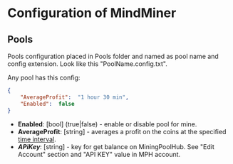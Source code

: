 # Сonfiguration of MindMiner

## Pools
Pools configuration placed in Pools folder and named as pool name and config extension.
Look like this "PoolName.config.txt".

Any pool has this config:
```json
{
    "AverageProfit":  "1 hour 30 min",
    "Enabled":  false
}
```

* **Enabled**: [bool] (true|false) - enable or disable pool for mine.
* **AverageProfit**: [string] - averages a profit on the coins at the specified [time interval](https://github.com/Quake4/HumanInterval/blob/master/README.md).
* ***APiKey***: [string] - key for get balance on MiningPoolHub. See "Edit Account" section and "API KEY" value in MPH account.
